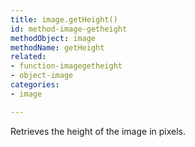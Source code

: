 ```yaml
---
title: image.getHeight()
id: method-image-getheight
methodObject: image
methodName: getHeight
related:
- function-imagegetheight
- object-image
categories:
- image

---
```


Retrieves the height of the image in pixels.
